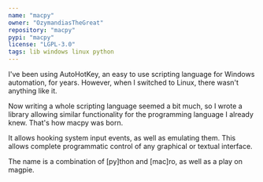 ```yaml
---
name: "macpy"
owner: "OzymandiasTheGreat"
repository: "macpy"
pypi: "macpy"
license: "LGPL-3.0"
tags: lib windows linux python
---
```

I've been using AutoHotKey, an easy to use scripting
language for Windows automation, for years. However,
when I switched to Linux, there wasn't anything like
it.

Now writing a whole scripting language seemed a bit
much, so I wrote a library allowing similar
functionality for the programming language I already
knew. That's how macpy was born.

It allows hooking system input events, as well as
emulating them. This allows complete programmatic
control of any graphical or textual interface.

The name is a combination of [py]thon and [mac]ro, as
well as a play on magpie.
